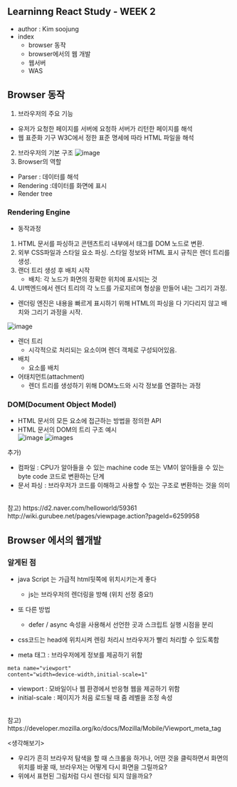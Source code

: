 ## Learninng React Study - WEEK 2
-  author : Kim soojung
- index
  * browser 동작
  * browser에서의 웹 개발
  * 웹서버
  * WAS

## Browser 동작

1. 브라우저의 주요 기능
  - 유저가 요청한 페이지를 서버에 요청하 서버가 리턴한 페이지를 해석
  - 웹 표준화 기구 W3C에서 정한 표준 명세에 따라 HTML 파일을 해석
2. 브라우저의 기본 구조
![image](https://user-images.githubusercontent.com/33097467/40475565-e6b3f586-5f7c-11e8-83bb-7df480d156fa.png)   
3. Browser의 역할
- Parser : 데이터를 해석
- Rendering :데이터를 화면에 표시
- Render tree

### Rendering Engine

- 동작과정
1) HTML 문서를 파싱하고 콘텐츠트리 내부에서 태그를 DOM 노드로 변환.
2) 외부 CSS파일과 스타일 요소 파싱. 스타일 정보와 HTML 표시 규칙은 렌더 트리를 생성.
3) 랜더 트리 생성 후 배치 시작
    - 배치: 각 노드가 화면의 정확한 위치에 표시되는 것
4) UI백엔드에서 렌더 트리의 각 노드를 가로지르며 형상을 만들어 내는 그리기 과정.

* 렌더링 엔진은 내용을 빠르게 표시하기 위해 HTML의 파싱을 다 기다리지 않고 배치와 그리기 과정을 시작.

![image](https://user-images.githubusercontent.com/33097467/40476462-0b40f384-5f7f-11e8-8f8c-1e41ee516b66.png)

- 렌더 트리
  - 시각적으로 처리되는 요소이며 렌더 객체로 구성되어있음.
- 배치
  - 요소를 배치
- 어태치먼트(attachment)
  - 렌더 트리를 생성하기 위해 DOM노드와 시각 정보를 연결하는 과정


### DOM(Document Object Model)

- HTML 문서의 모든 요소에 접근하는 방법을 정의한 API
- HTML 문서의 DOM의 트리 구조 예시<BR>
![image](https://user-images.githubusercontent.com/33097467/40477431-5fdfdf7a-5f81-11e8-988f-93f8b7d470e2.png)
![image](https://user-images.githubusercontent.com/33097467/40477444-6c42f1bc-5f81-11e8-811d-fc701bd9b33a.png)s

추가)
- 컴파일 : CPU가 알아들을 수 있는 machine code 또는 VM이 알아들을 수 있는 byte code 코드로 변환하는 단계
- 문서 파싱 : 브라우저가 코드를 이해하고 사용할 수 있는 구조로 변환하는 것을 의미
<br>
참고) https://d2.naver.com/helloworld/59361
  http://wiki.gurubee.net/pages/viewpage.action?pageId=6259958

## Browser 에서의 웹개발

### 알게된 점

- java Script 는 가급적 html뒷쪽에 위치시키는게 좋다
    * js는 브라우저의 렌더링을 방해 (위치 선정 중요!)
- 또 다른 방법
  * defer / async 속성을 사용해서 선언한 곳과 스크립트 실행 시점을 분리
- css코드는 head에 위치시켜 렌링 처리시 브라우저가 빨리 처리할 수 있도록함

- meta 태그 : 브라우저에게 정보를 제공하기 위함

<code>meta name="viewport" content="width=device-width,initial-scale=1"</code>
  * viewport : 모바일이나 웹 환경에서 반응형 웹을 제공하기 위함
  * initial-scale : 페이지가 처음 로드될 때 줌 레벨을 조정 속성
<br>
참고) https://developer.mozilla.org/ko/docs/Mozilla/Mobile/Viewport_meta_tag
<br>

<생각해보기>

  - 우리가 흔히 브라우저 탐색을 할 때 스크롤을 하거나, 어떤 것을 클릭하면서 화면의 위치를 바꿀 때, 브라우저는 어떻게 다시 화면을 그릴까요?
  -  위에서 표현된 그림처럼 다시 렌더링 되지 않을까요?
